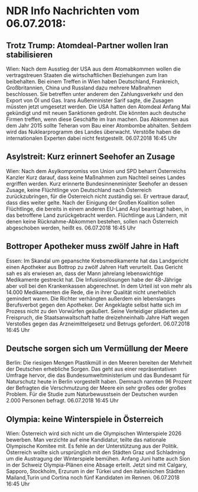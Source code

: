 # NDR Info Nachrichten vom 06.07.2018:


## Trotz Trump: Atomdeal-Partner wollen Iran stabilisieren
Wien: Nach dem Ausstieg der USA aus dem Atomabkommen wollen die vertragstreuen Staaten die wirtschaftlichen Beziehungen zum Iran beibehalten. Bei einem Treffen in Wien haben Deutschland, Frankreich, Großbritannien, China und Russland dazu mehrere Maßnahmen beschlossen. Sie betreffen unter anderem den Zahlungsverkehr und den Export von Öl und Gas. Irans Außenminister Sarif sagte, die Zusagen müssten jetzt umgesetzt werden. Die USA hatten den Atomdeal Anfang Mai gekündigt und mit neuen Sanktionen gedroht. Die könnten auch deutsche Firmen treffen, wenn diese Geschäfte im Iran machen. Das Abkommen aus dem Jahr 2015 sollte Teheran vom Bau einer Atombombe abhalten. Seitdem wird das Nuklearprogramm des Landes überwacht. Verstöße haben die internationalen Experten dabei nicht festgestellt. 06.07.2018 16:45 Uhr 

## Asylstreit: Kurz erinnert Seehofer an Zusage
Wien: Nach dem Asylkompromiss von Union und SPD beharrt Österreichs Kanzler Kurz darauf, dass keine Maßnahmen zum Nachteil seines Landes ergriffen werden. Kurz erinnerte Bundesinnenminister Seehofer an dessen Zusage, keine Flüchtlinge von Deutschland nach Österreich zurückzubringen, für die Österreich nicht zuständig sei. Er vertraue darauf, dass dies weiter gelte. Nach der Einigung der Großen Koalition sollen Flüchtlinge, die bereits in einem anderen EU-Land Asyl beantragt haben, in das betroffene Land zurückgebracht werden. Flüchtlinge aus Ländern, mit denen keine Rücknahme-Abkommen bestehen, sollen nach Österreich abgeschoben werden, heißt es. 06.07.2018 16:45 Uhr 

## Bottroper Apotheker muss zwölf Jahre in Haft
Essen: Im Skandal um gepanschte Krebsmedikamente hat das Landgericht einen Apotheker aus Bottrop zu zwölf Jahren Haft verurteilt. Das Gericht sah es als erwiesen an, dass der Mann jahrelang lebenswichtige Medikamente gestreckt hat. Die Infusionslösungen habe der 48-Jährige aber voll bei den Krankenkassen abgerechnet. In dem Urteil ist von mehr als 14.000 Medikamenten die Rede, die in ihrer Qualität nicht unerheblich gemindert waren. Die Richter verhängten außerdem ein lebenslanges Berufsverbot gegen den Apotheker. Der Angeklagte selbst hatte sich im Prozess nicht zu den Vorwürfen geäußert. Seine Verteidiger plädierten auf Freispruch, die Staatsanwaltschaft hatte dreizehneinhalb Jahre Haft wegen Verstoßes gegen das Arzneimittelgesetz und Betrugs gefordert. 06.07.2018 16:45 Uhr 

## Deutsche sorgen sich um Vermüllung der Meere
Berlin: Die riesigen Mengen Plastikmüll in den Meeren bereiten der Mehrheit der Deutschen erhebliche Sorgen. Das geht aus einer repräsentativen Umfrage hervor, die das Bundesumweltministerium und das Bundesamt für Naturschutz heute in Berlin vorgestellt haben. Demnach nannten 96 Prozent der Befragten die Verschmutzung der Meere ein sehr großes oder großes Problem. Für die Studie zum Naturbewusstsein der Deutschen wurden 2.000 Personen befragt. 06.07.2018 16:45 Uhr 

## Olympia: keine Winterspiele in Österreich
Wien: Österreich wird sich nicht um die Olympischen Winterspiele 2026 bewerben. Man verzichte auf eine Kandidatur, teilte das nationale Olympische Komitee mit. Es fehle an der Unterstützung aus der Politik. Österreich wollte sich ursprünglich mit den Städten Graz und Schladming um die Austragung der Winterspiele bemühen. Anfang Juni hatte auch Sion in der Schweiz Olympia-Plänen eine Absage erteilt. Jetzt sind mit Calgary, Sapporo, Stockholm, Erzurum in der Türkei und den italienischen Städten Mailand,Turin und Cortina noch fünf Kandidaten im Rennen. 06.07.2018 16:45 Uhr 
